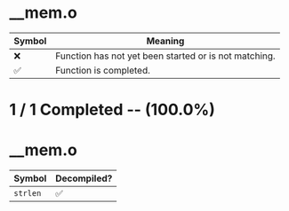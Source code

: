 # __mem.o
| Symbol | Meaning 
| ------------- | ------------- 
| :x: | Function has not yet been started or is not matching. 
| :white_check_mark: | Function is completed. 


# 1 / 1 Completed -- (100.0%)
# __mem.o
| Symbol | Decompiled? |
| ------------- | ------------- |
| `strlen` | :white_check_mark: |
